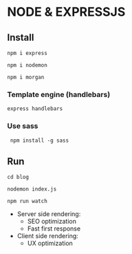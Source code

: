 # NODE & EXPRESSJS

## Install

```
npm i express
```
```
npm i nodemon
```
```
npm i morgan
```
### Template engine (handlebars)
```
express handlebars
```
### Use sass
```
 npm install -g sass
```

## Run
```
cd blog
```
```
nodemon index.js
```
```
npm run watch
```

- Server side rendering:
    + SEO optimization
    + Fast first response
- Client side rendering:
    + UX optimization